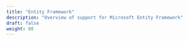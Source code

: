 ```yaml
---
title: "Entity Framework"
description: "Overview of support for Microsoft Entity Framework"
draft: false
weight: 80
---
```

